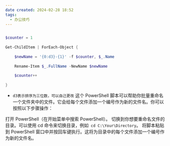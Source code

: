 ```yaml
---
date created: 2024-02-28 18:52
tags:
  - 办公技巧
---
```


```powershell

$counter = 1  
  
Get-ChildItem | ForEach-Object {  
  
    $newName = '{0:d3}-{1}' -f $counter, $_.Name  
  
    Rename-Item $_.FullName -NewName $newName  
  
    $counter++  
  
}
```

- `d3表示排序为三位数，可以自己更改`
这个 PowerShell 脚本可以帮助你批量重命名一个文件夹中的文件。它会给每个文件添加一个编号作为新的文件名。你可以按照以下步骤操作：

打开 PowerShell（在开始菜单中搜索 PowerShell）。
切换到你想要重命名文件的目录。可以使用 cd 命令来切换目录，例如` cd C:\Your\Directory`。
将脚本粘贴到 PowerShell 窗口中并按回车键执行。这将为目录中的每个文件添加一个编号作为新的文件名。
